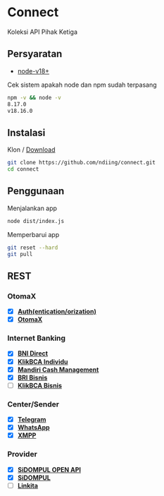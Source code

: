 # Connect

Koleksi API Pihak Ketiga

## Persyaratan

-   [node-v18+](https://nodejs.org/dist/v18.16.0/node-v18.16.0-x64.msi)

Cek sistem apakah node dan npm sudah terpasang

```bash
npm -v && node -v
8.17.0
v18.16.0
```

## Instalasi

Klon / [Download](https://github.com/ndiing/connect/archive/refs/heads/main.zip)

```bash
git clone https://github.com/ndiing/connect.git
cd connect
```

## Penggunaan

Menjalankan app

```bash
node dist/index.js
```

Memperbarui app

```bash
git reset --hard
git pull
```

## REST

### OtomaX

-   [x] **[Auth(entication/orization)](./rest/auth.rest)**
-   [x] **[OtomaX](./rest/otomax.rest)**

### Internet Banking

-   [x] **[BNI Direct](./rest/bnidirect.rest)**
-   [x] **[KlikBCA Individu](./rest/ibank.rest)**
-   [x] **[Mandiri Cash Management](./rest/mcm2.rest)**
-   [x] **[BRI Bisnis](./rest/newbiz.rest)**
-   [ ] **[KlikBCA Bisnis](./rest/klikbca.rest)**

### Center/Sender

-   [x] **[Telegram](./rest/telegram.rest)**
-   [x] **[WhatsApp](./rest/whatsapp.rest)**
-   [x] **[XMPP](./rest/xmpp.rest)**

### Provider

-   [x] **[SiDOMPUL OPEN API](./rest/sidompul.rest)**
-   [x] **[SiDOMPUL](./rest/tokoxl.rest)**
-   [ ] **[Linkita](./rest/linkita.rest)**
